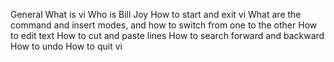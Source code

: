General
What is vi
Who is Bill Joy
How to start and exit vi
What are the command and insert modes, and how to switch from one to the other
How to edit text
How to cut and paste lines
How to search forward and backward
How to undo
How to quit vi	 